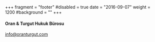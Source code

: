 +++
fragment = "footer"
#disabled = true
date = "2016-09-07"
weight = 1200
#background = ""
+++

#### Oran & Turgut Hukuk Bürosu

[info@oranturgut.com](mailto:info@oranturgut.com)
